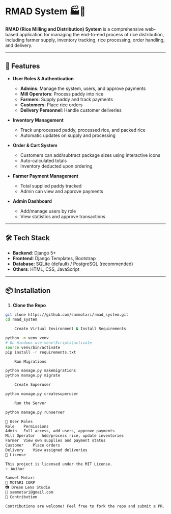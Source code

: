 # RMAD System 🏭🌾

**RMAD (Rice Milling and Distribution) System** is a comprehensive web-based application for managing the end-to-end process of rice distribution, including farmer supply, inventory tracking, rice processing, order handling, and delivery.

---

## 🚀 Features

- **User Roles & Authentication**
  - **Admins**: Manage the system, users, and approve payments
  - **Mill Operators**: Process paddy into rice
  - **Farmers**: Supply paddy and track payments
  - **Customers**: Place rice orders
  - **Delivery Personnel**: Handle customer deliveries

- **Inventory Management**
  - Track unprocessed paddy, processed rice, and packed rice
  - Automatic updates on supply and processing

- **Order & Cart System**
  - Customers can add/subtract package sizes using interactive icons
  - Auto-calculated totals
  - Inventory deducted upon ordering

- **Farmer Payment Management**
  - Total supplied paddy tracked
  - Admin can view and approve payments

- **Admin Dashboard**
  - Add/manage users by role
  - View statistics and approve transactions

---

## 🛠 Tech Stack

- **Backend**: Django 5+
- **Frontend**: Django Templates, Bootstrap
- **Database**: SQLite (default) / PostgreSQL (recommended)
- **Others**: HTML, CSS, JavaScript

---

## 📦 Installation

1. **Clone the Repo**

```bash
git clone https://github.com/sammotari/rmad_system.git
cd rmad_system

    Create Virtual Environment & Install Requirements

python -m venv venv
# On Windows use venv\Scripts\activate
source venv/bin/activate
pip install -r requirements.txt

    Run Migrations

python manage.py makemigrations
python manage.py migrate

    Create Superuser

python manage.py createsuperuser

    Run the Server

python manage.py runserver

🔐 User Roles
Role	Permissions
Admin	Full access, add users, approve payments
Mill Operator	Add/process rice, update inventories
Farmer	View own supplies and payment status
Customer	Place orders
Delivery	View assigned deliveries
📄 License

This project is licensed under the MIT License.
✨ Author

Samwel Motari
💼 MOTARI CORP
📷 Dream Lens Studio
📧 sammotari@gmail.com
📌 Contribution

Contributions are welcome! Feel free to fork the repo and submit a PR.
